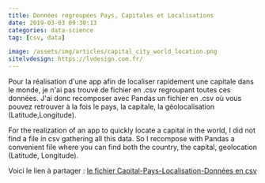 ```yaml
---
title: Données regroupées Pays, Capitales et Localisations
date: 2019-03-03 09:30:13
categories: data-science
tag: [csv, data]

image: /assets/img/articles/capital_city_world_location.png
sitelvdesign: https://lvdesign.com.fr/
---
```

Pour la réalisation d'une app afin de localiser rapidement une capitale dans le monde, je n'ai pas trouvé de fichier en .csv regroupant toutes ces données. J'ai donc recomposer avec Pandas un fichier en .csv où vous pouvez retrouver à la fois le pays, la capitale, la géolocalisation (Latitude,Longitude).

For the realization of an app to quickly locate a capital in the world, I did not find a file in csv gathering all this data. So I recompose with Pandas a convenient file where you can find both the country, the capital, geolocation (Latitude, Longitude).

Voici le lien à partager : [ le fichier Capital-Pays-Localisation-Données en csv]( ../assets/loaddoc/capital_city_world_location.csv)